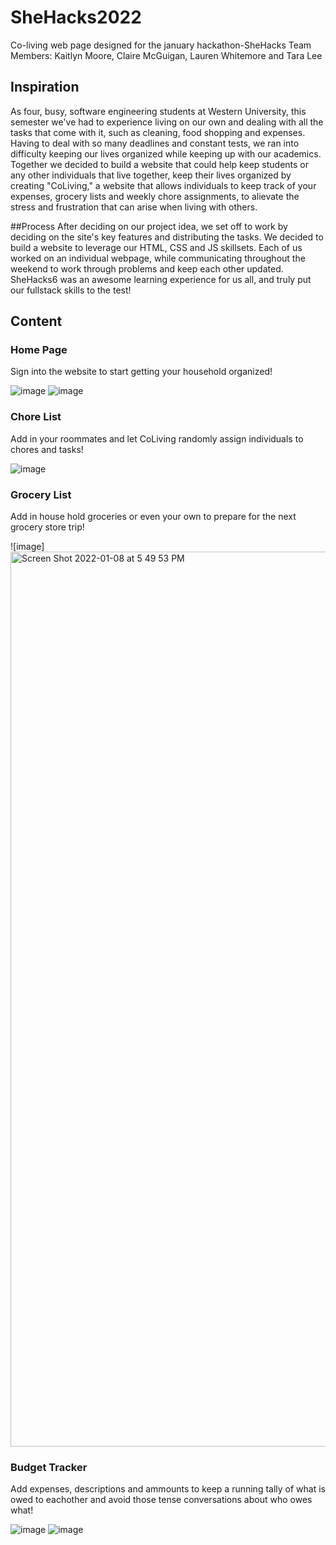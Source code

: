 # SheHacks2022
Co-living web page designed for the january hackathon-SheHacks
Team Members: Kaitlyn Moore, Claire McGuigan, Lauren Whitemore and Tara Lee

## Inspiration
As four, busy, software engineering students at Western University, this semester we've had to experience living on our own and dealing with all the tasks that come with it, such as cleaning, food shopping and expenses. Having to deal with so many deadlines and constant tests, we ran into difficulty keeping our lives organized while keeping up with our academics. Together we decided to build a website that could help keep students or any other individuals that live together, keep their lives organized by creating "CoLiving," a website that allows individuals to keep track of your expenses, grocery lists and weekly chore assignments, to alievate the stress and frustration that can arise when living with others.

##Process
After deciding on our project idea, we set off to work by deciding on the site's key features and distributing the tasks. We decided to build a website to leverage our HTML, CSS and JS skillsets. Each of us worked on an individual webpage, while communicating throughout the weekend to work through problems and keep each other updated. SheHacks6 was an awesome learning experience for us all, and truly put our fullstack skills to the test! 

## Content

### Home Page

Sign into the website to start getting your household organized!

![image](https://user-images.githubusercontent.com/96666915/148665009-34697abc-6b0a-4fbf-bd04-e03260f0c1dd.png)
![image](https://user-images.githubusercontent.com/96666915/148665096-90540aa1-8cdf-45c9-a039-366ee81d1a97.png)


### Chore List

Add in your roommates and let CoLiving randomly assign individuals to chores and tasks!

![image](https://user-images.githubusercontent.com/96666915/148665023-a18961b2-b322-4e91-8fdd-11ec07faa30e.png)

### Grocery List

Add in house hold groceries or even your own to prepare for the next grocery store trip!

![image]<img width="1432" alt="Screen Shot 2022-01-08 at 5 49 53 PM" src="https://user-images.githubusercontent.com/90729743/148665311-9329f98e-5a49-4f45-9017-a295e66548cf.png">

### Budget Tracker

Add expenses, descriptions and ammounts to keep a running tally of what is owed to eachother and avoid those tense conversations about who owes what!

![image](https://user-images.githubusercontent.com/96666915/148665059-ee4ea18f-1987-4625-bcc0-5ab3ebd89ac5.png)
![image](https://user-images.githubusercontent.com/96666915/148665080-481e385d-b2e3-434d-9c55-3476db27a862.png)

